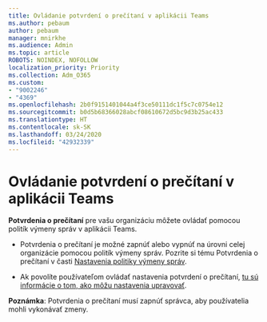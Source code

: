 ```yaml
---
title: Ovládanie potvrdení o prečítaní v aplikácii Teams
ms.author: pebaum
author: pebaum
manager: mnirkhe
ms.audience: Admin
ms.topic: article
ROBOTS: NOINDEX, NOFOLLOW
localization_priority: Priority
ms.collection: Adm_O365
ms.custom:
- "9002246"
- "4369"
ms.openlocfilehash: 2b0f9151401044a4f3ce50111dc1f5c7c0754e12
ms.sourcegitcommit: b0d5b68366028abcf08610672d5bc9d3b25ac433
ms.translationtype: HT
ms.contentlocale: sk-SK
ms.lasthandoff: 03/24/2020
ms.locfileid: "42932339"
---
```

# <a name="controlling-read-receipts-in-teams"></a>Ovládanie potvrdení o prečítaní v aplikácii Teams

**Potvrdenia o prečítaní** pre vašu organizáciu môžete ovládať pomocou politík výmeny správ v aplikácii Teams.

- Potvrdenia o prečítaní je možné zapnúť alebo vypnúť na úrovni celej organizácie pomocou politík výmeny správ. Pozrite si tému Potvrdenia o prečítaní v časti [Nastavenia politiky výmeny správ](https://docs.microsoft.com/microsoftteams/messaging-policies-in-teams#messaging-policy-settings).

- Ak povolíte používateľom ovládať nastavenia potvrdení o prečítaní, [tu sú informácie o tom, ako môžu nastavenia upravovať](https://docs.microsoft.com/microsoftteams/messaging-policies-in-teams#messaging-policy-settings). 

**Poznámka**: Potvrdenia o prečítaní musí zapnúť správca, aby používatelia mohli vykonávať zmeny.
